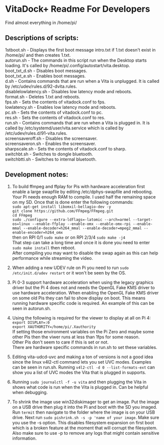 # VitaDock+ Readme For Developers
Find almost everything in /home/pi/  

## Descriptions of scripts:
1stboot.sh - Displays the first boot message intro.txt if 1.txt doesn't exist in /home/pi/ and then creates 1.txt.  
autorun.sh - The commands in this script run when the Desktop starts loading. It's called by /home/pi/.config/autostart/vita.desktop.  
boot_txt_d.sh - Disables boot messages.  
boot_txt_e.sh - Enables boot messages.  
d.sh - Contains commands that are run when a Vita is unplugged. It is called by /etc/udev/rules.d/92-dvita.rules.  
disablelowlatency.sh - Disables low latency mode and reboots.  
format.sh - Deletes 1.txt and reboots.  
fps.sh - Sets the contents of vitadock.conf to fps.  
lowlatency.sh - Enables low latency mode and reboots.  
pc.sh - Sets the contents of vitadock.conf to pc.  
res.sh - Sets the contents of vitadock.conf to res.  
run.sh - Contains commands that are run when a Vita is plugged in. It is called by /etc/systemd/user/vita.service which is called by /etc/udev/rules.d/91-vita.rules.  
screensaveroff.sh - Disables the screensaver.  
screensaveron.sh - Enables the screensaver.  
sharpscale.sh - Sets the contents of vitadock.conf to sharp.  
switchbt.sh - Switches to dongle bluetooth.  
switchbtti.sh - Switches to internal bluetooth.  

## Development notes:  
1. To build ffmpeg and ffplay for Pis with hardware acceleration first enable a large swapfile by editing /etc/dphys-swapfile and rebooting. Your Pi needs enough RAM to compile. I used half the remaining space on my SD.
Once that is done enter the following commands:  
`sudo apt-get install libomxil-bellagio-dev -y`  
`git clone https://github.com/FFmpeg/FFmpeg.git`  
`cd FFmpeg`  
`sudo ./configure --extra-ldflags=-latomic --arch=armel --target-os=linux --enable-ffplay --enable-omx --enable-omx-rpi --enable-mmal --enable-decoder=h264_mmal --enable-decoder=mpeg2_mmal --enable-encoder=h264_omx`  
then on RPI 0/1 `sudo make` or on RPI 2/3/4 `sudo make -j4`  
That step can take a long time and once it is done you need to enter `sudo make install` then reboot.  
After compiling you may want to disable the swap again as this can help performance while streaming the video.

2. When adding a new UDEV rule on Pi you need to run `sudo /etc/init.d/udev restart` or it won't be seen by the OS.

3. Pi 0-3 support hardware acceleration when using the legacy graphics driver but the Pi 4 does not and needs the OpenGL Fake KMS driver to use hardware acceleration. When enabling the OpenGL Fake KMS driver on some old Pis they can fail to show display on boot. This means running hardware specific code is required. An example of this can be seen in autorun.sh.

4. Using the following is required for the viewer to display at all on Pi 4:  
`export DISPLAY=:0`  
`export XAUTHORITY=/home/pi/.Xauthority`  
If setting those environment variables on the Pi Zero and maybe some other Pis then the viwer runs at less than 1fps for some reason.  
Other Pis don't seem to care if this is set or not.  
There are hardware specific commands in run.sh to set these variables.  

5. Editing vita-udcd-uvc and making a ton of versions is not a good idea since the linux v4l2-ctl command lets you set UVC modes. Examples can be seen in run.sh.
Running `v4l2-ctl -d 0 --list-formats-ext` can show you a list of UVC modes the Vita that is plugged in supports.

6. Running `sudo journalctl -f -u vita` and then plugging the Vita in shows what code is run when the Vita is plugged in. Can be helpful when debugging.

7. To shrink the image use win32diskimager to get an image. Put the image on a USB drive then plug it into the Pi and boot with the SD you imaged. Run `termit` then navigate to the folder where the image is on your USB drive. Next run `sudo pishrink.sh -s -p 'name of your image`. Make sure you use the -s option. This disables filesystem expansion on first boot which is a broken feature at the moment that will corrupt the filesystem. Also make sure to use -p to remove any logs that might contain sensitive information.
